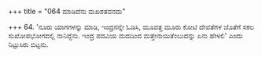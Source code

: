 +++
title = "064 ಮಾಡಿದೆನು ಮಖಶತವನದು"

+++
64. 'ನೂರು ಯಾಗಗಳನ್ನು ಮಾಡಿ, ಇಂದ್ರನನ್ನೇ ಓಡಿಸಿ, ಮೂವತ್ತ ಮೂರು ಕೋಟಿ ದೇವತೆಗಳ ಜೊತೆಗೆ ಸಕಲ ಸುಖೋಪಭೋಗದಲ್ಲಿ ನಾನಿದ್ದೆನು. ಇಂದ್ರ ಪದವಿಯ ಮದದಿಂದ ಮತ್ತೇನಾಯಿತೆಂಬುದನ್ನು ಏನು ಹೇಳಲಿ' ಎಂದು ನಿಟ್ಟುಸಿರು ಬಿಟ್ಟನು.